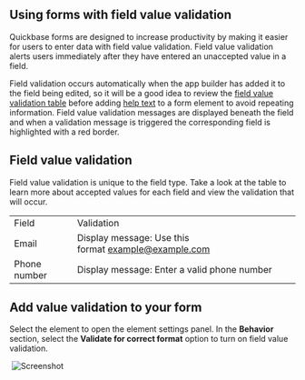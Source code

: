 ## Using forms with field value validation

Quickbase forms are designed to increase productivity by making it easier for users to enter data with field value validation. Field value validation alerts users immediately after they have entered an unaccepted value in a field. 

Field validation occurs automatically when the app builder has added it to the field being edited, so it will be a good idea to review the [field value validation table](https://helpv2.quickbase.com/hc/en-us/articles/14966311161876-Using-forms-with-field-value-validation#h_01H28Z5W51PQGJPG0Q7K6KR5QE) before adding [help text](https://helpv2.quickbase.com/hc/en-us/articles/14942938504724) to a form element to avoid repeating information. Field value validation messages are displayed beneath the field and when a validation message is triggered the corresponding field is highlighted with a red border.

## Field value validation

Field value validation is unique to the field type. Take a look at the table to learn more about accepted values for each field and view the validation that will occur.

<table><tbody><tr><td>Field</td><td>Validation</td></tr><tr><td>Email</td><td>Display message: Use this format&nbsp;<a href="mailto:example@example.com" target="_blank" rel="noopener noreferrer" data-stringify-link="mailto:example@example.com" data-sk="tooltip_parent" aria-haspopup="menu" aria-expanded="false" aria-describedby="sk-tooltip-7032">example@example.com</a></td></tr><tr><td>Phone number</td><td>Display message: Enter a valid phone number</td></tr></tbody></table>

## Add value validation to your form

Select the element to open the element settings panel. In the **Behavior** section, select the **Validate for correct format** option to turn on field value validation.

 ![Screenshot](https://helpv2.quickbase.com/hc/article_attachments/16461055465620)